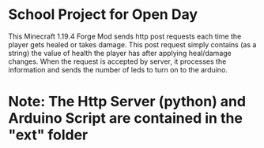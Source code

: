 # School Project for Open Day #

This Minecraft 1.19.4 Forge Mod sends http post requests each time the player gets healed or takes damage.
This post request simply contains (as a string) the value of health the player has after applying heal/damage changes.
When the request is accepted by server, it processes the information and sends the number of leds to turn on to the arduino.

# Note: The Http Server (python) and Arduino Script are contained in the "ext" folder
